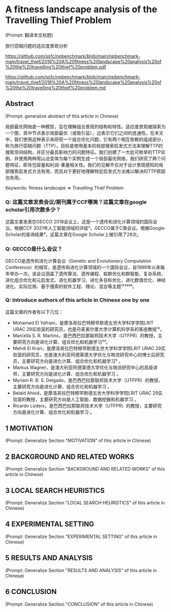 # A fitness landscape analysis of the Travelling Thief Problem

(Prompt: 翻译本文标题)

旅行窃贼问题的适应度景观分析

https://github.com/ssfc/npbenchmark/blob/main/npbenchmark-main/travel_thief/2018%20A%20fitness%20landscape%20analysis%20of%20the%20travelling%20thief%20problem.pdf

https://github.com/ssfc/npbenchmark/blob/main/npbenchmark-main/travel_thief/2018%20A%20fitness%20landscape%20analysis%20of%20the%20travelling%20thief%20problem.md

## Abstract

(Prompt: generalize abstract of this article in Chinese)

局部最优网络是一种模型，旨在理解组合景观的结构和特性。适应度景观被探索为一个图，其中节点表示局部最优（或吸引盆），边表示它们之间的连通性。在本文中，我们使用这种表示来研究一个组合优化问题，它有两个相互依赖的组成部分，称为旅行窃贼问题（TTP）。目标是使用基本的局部搜索启发式方法来理解TTP的搜索空间结构，并区分最具影响力的问题特征。我们创建了一大批可枚举的TTP实例，并使用两种爬山法变体为每个实例生成一个局部最优网络。我们研究了两个问题特征，即背包容量和利润-重量相关性。我们的见解不仅对于设计景观感知的局部搜索启发式方法有用，而且对于更好地理解特定启发式方法难以解决的TTP原因也有用。

Keywords: fitness landscape => Travelling Thief Problem

### Q: 这篇文章发表会议/期刊属于CCF哪类？这篇文章在google scholar引用次数多少？

这篇文章发表在GECCO 2018会议上，这是一个遗传和进化计算领域的国际会议。根据CCF 2021年人工智能领域的评级²，GECCO属于C类会议。根据Google Scholar的查询结果⁴，这篇文章在Google Scholar上被引用了28次。

### Q: GECCO是什么会议？

GECCO是遗传和进化计算会议（Genetic and Evolutionary Computation Conference）的缩写，是遗传和进化计算领域的一个国际会议，自1999年以来每年举办一次。该会议涵盖了遗传算法、遗传编程、蚁群优化和群智能、复杂系统、进化组合优化和元启发式、进化机器学习、进化多目标优化、进化数值优化、神经进化、实际应用、基于搜索的软件工程、理论、混合等主题¹²³⁴⁵⁶。

### Q: Introduce authors of this article in Chinese one by one

这篇文章的作者有以下几位：

- Mohamed El Yafrani，是摩洛哥拉巴特穆罕默德五世大学科学学院LRIT URAC 29实验室的研究员，也是丹麦奥尔堡大学计算机科学系的客座教授¹²。
- Marcella S. R. Martins，是巴西巴拉那联邦技术大学（UTFPR）的教授，主要研究方向是进化计算、组合优化和机器学习³⁴。
- Mehdi El Krari，是摩洛哥拉巴特穆罕默德五世大学科学学院LRIT URAC 29实验室的研究员，也是澳大利亚阿德莱德大学优化与物流研究中心的博士后研究员，主要研究方向是进化计算、组合优化和机器学习⁵ 。
- Markus Wagner，是澳大利亚阿德莱德大学优化与物流研究中心的高级讲师，主要研究方向是进化计算、组合优化和机器学习 。
- Myriam R. B. S. Delgado，是巴西巴拉那联邦技术大学（UTFPR）的教授，主要研究方向是进化计算、组合优化和机器学习 。
- Belaïd Ahiod，是摩洛哥拉巴特穆罕默德五世大学科学学院LRIT URAC 29实验室的教授，主要研究方向是人工智能、数据挖掘和机器学习 。
- Ricardo Lüders，是巴西巴拉那联邦技术大学（UTFPR）的教授，主要研究方向是进化计算、组合优化和机器学习 。

## 1 MOTIVATION

(Prompt: Generalize Section "MOTIVATION" of this article in Chinese)

## 2 BACKGROUND AND RELATED WORKS

(Prompt: Generalize Section "BACKGROUND AND RELATED WORKS" of this article in Chinese)

## 3 LOCAL SEARCH HEURISTICS

(Prompt: Generalize Section "LOCAL SEARCH HEURISTICS" of this article in Chinese)

## 4 EXPERIMENTAL SETTING

(Prompt: Generalize Section "EXPERIMENTAL SETTING" of this article in Chinese)

## 5 RESULTS AND ANALYSIS

(Prompt: Generalize Section "RESULTS AND ANALYSIS" of this article in Chinese)

## 6 CONCLUSION

(Prompt: Generalize Section "CONCLUSION" of this article in Chinese)